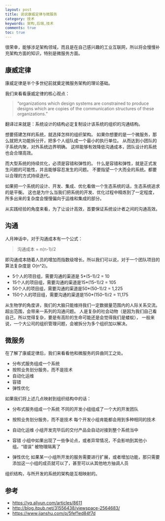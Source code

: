 ```yaml
---
layout: post
title: 说说康威定律与微服务
category: 技术
keywords: 架构,后端,技术
comments: true
toc: true
---
```


很荣幸，能够涉足架构领域，而且是在自己感兴趣的工业互联网，所以将会慢慢补充架构方面的知识，特别是微服务方面。

## 康威定律
康威定律是半个多世纪前就奠定微服务架构的理论基础。

我们来看看康威定律的核心观点：

> “organizations which design systems are constrained to produce designs which are copies of the communication structures of these organizations.”

翻译过来就是：系统设计的结构必定复制设计该系统的组织的沟通结构。

<!--more-->

想要搭建怎样的系统，就选择怎样的组织架构。
如果你想要的是一个微服务，那么就把大功能拆分开，把多个人组队成一个最小的执行单位。
从而达到小团队的子系统内聚，对外系统边界明确。
这样能够有效降低沟通成本，团队设计的系统也会合理高效。

而大型系统的持续优化，必须是容错和弹性的。
什么是容错和弹性，就是正式发生问题的可能性，并且能够容忍发生的问题。
不要指望一个大而全的系统。都要以合理的方式持续迭代。

如果把一个系统的设计、开发、集成、优化看做一个生态系统的话，生态系统追求的是平衡。
这也是为什么当我们把系统的开发、优化过程中精炼到了一定程度，所多出来的复杂度会慢慢偏向于运维和集成的部分。

从实践经验的角度来看，为了让设计高效，首要保证系统设计者之间的沟通高效。

## 沟通
人月神话中，对于沟通成本有一个公式：
> 沟通成本 = n(n-1)/2

即沟通成本随着人员的增加而指数级增长。所以我们可以说，对于一个团队项目的算法复杂度是 O(n^2)。
- 5个人的项目组，需要沟通的渠道是 5*(5–1)/2 = 10
- 15个人的项目组，需要沟通的渠道是15*(15–1)/2 = 105
- 50个人的项目组，需要沟通的渠道是50*(50–1)/2 = 1,225
- 150个人的项目组，需要沟通的渠道是150*(150–1)/2 = 11,175

从生物学的角度讲，我们的大脑只能维持我们一定数据量范围内的人际关系交流。
超出范围，会带来一系列的沟通问题。
人是复杂的社会动物（是因为我们自己看自己，所以觉得复杂，要是有高阶的生命可能还是会觉得我们是蝼蚁），
一般来说，一个大公司的组织管理问题，会被拆分为多个组织加以解决。

## 微服务

在了解了康威定律后，我们来看看他和微服务的异曲同工之处。
- 分布式服务组成一个系统
- 按照业务划分服务，而不是技术
- 自动化运维
- 容错
- 弹性优化

如果我们将上述几点映射到组织结构中的话：

- 分布式服务组成一个系统
    不同的开发小组组成了一个大的开发团队

- 按照业务划分服务，而不是技术
    每个开发小组肯能都会用到多种相同的技术

- 自动化运维
    小组开发完毕后的交付产品会自动对接到整个系统当中

- 容错
    小组中如果出现了一些争论点，或者异常情况，不会影响到其他小组。“错误” 被物理隔离了

- 弹性优化
    如果某一小组所开发的服务需要进行扩展，或者增加功能，那只需要添加这一小组的成员就可以了，甚至可以从其他地方抽调人员

组织结构，与所开发的系统的架构是互相映射的。


## 参考
- https://yq.aliyun.com/articles/8611
- http://blog.itpub.net/31556438/viewspace-2564683/
- https://www.jianshu.com/p/5fef1ed84f7d